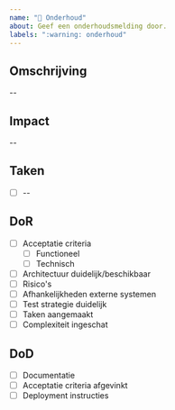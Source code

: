 ```yaml
---
name: "🚧 Onderhoud"
about: Geef een onderhoudsmelding door.
labels: ":warning: onderhoud"
---
```


## Omschrijving

--

## Impact

--

## Taken

- [ ] --

## DoR
- [ ] Acceptatie criteria
  - [ ] Functioneel
  - [ ] Technisch
- [ ] Architectuur duidelijk/beschikbaar
- [ ] Risico's
- [ ] Afhankelijkheden externe systemen
- [ ] Test strategie duidelijk
- [ ] Taken aangemaakt
- [ ] Complexiteit ingeschat

## DoD
- [ ] Documentatie
- [ ] Acceptatie criteria afgevinkt
- [ ] Deployment instructies
